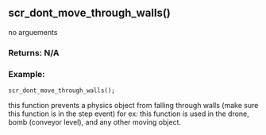 ## scr_dont_move_through_walls()

no arguements

### Returns: N/A
### Example:
```gml
scr_dont_move_through_walls();
```
this function prevents a physics object from falling through walls (make sure this function is in the step event)
for ex: this function is used in the drone, bomb (conveyor level), and any other moving object.